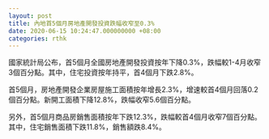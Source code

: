```yaml
---
layout: post
title: 內地首5個月房地產開發投資跌幅收窄至0.3%
date: 2020-06-15 10:24:47.000000000 +08:00
categories: rthk
---
```


國家統計局公布，首5個月全國房地產開發投資按年下降0.3%，跌幅較1-4月收窄3個百分點。其中，住宅投資按年持平，首4個月下跌2.8%。

首5個月，房地產開發企業房屋施工面積按年增長2.3%，增速較首4個月回落0.2個百分點。新開工面積下降12.8%，跌幅收窄5.6個百分點。

另外，首5個月商品房銷售面積按年下跌12.3%，跌幅較首4個月收窄7個百分點。其中，住宅銷售面積下跌11.8%，銷售額跌8.4%。
